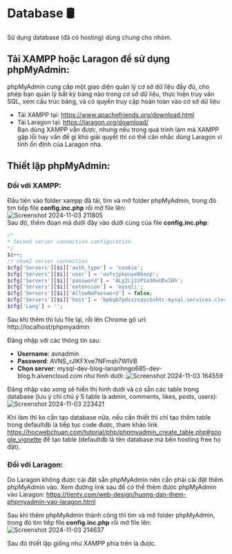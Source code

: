 # Database 🛢
Sử dụng database (đã có hosting) dùng chung cho nhóm.

## Tải XAMPP hoặc Laragon để sử dụng phpMyAdmin:
phpMyAdmin cung cấp một giao diện quản lý cơ sở dữ liệu đầy đủ, cho phép bạn quản lý bất kỳ bảng nào trong cơ sở dữ liệu, thực hiện truy vấn SQL, xem cấu trúc bảng, và có quyền truy cập hoàn toàn vào cơ sở dữ liệu
- Tải XAMPP tại: https://www.apachefriends.org/download.html
- Tải Laragon tại: https://laragon.org/download/  
Bạn dùng XAMPP vẫn được, nhưng nếu trong quá trình làm mà XAMPP gặp lỗi hay vấn đề gì khó giải quyết thì có thể cân nhắc dùng Laragon vì tính ổn định của Laragon nha.

## Thiết lập phpMyAdmin:
### Đối với XAMPP:
Đầu tiên vào folder xampp đã tải, tìm và mở folder phpMyAdmin, trong đó tìm tiếp file **config.inc.php** rồi mở file lên:  
![Screenshot 2024-11-03 211805](https://github.com/user-attachments/assets/abcb236c-a060-4255-b2ff-20f74c84e9b2)  
Sau đó, thêm đoạn mã dưới đây vào dưới cùng của file **config.inc.php**:
```php
/*
* Second server connection configuration
*/
$i++;
// nhom2 server connection
$cfg['Servers'][$i]['auth_type'] = 'cookie';
$cfg['Servers'][$i]['user'] = 'uvfsjpkeuye8bazp';
$cfg['Servers'][$i]['password'] = 'ALy2Lj2zP1a30uUDxIBh';
$cfg['Servers'][$i]['extension'] = 'mysqli';
$cfg['Servers'][$i]['AllowNoPassword'] = false;
$cfg['Servers'][$i]['host'] = 'bp6qb7pdxzzsqvcbshtc-mysql.services.clever-cloud.com';
$cfg['Lang'] = '';
```
Sau khi thêm thì lưu file lại, rồi lên Chrome gõ url: http://localhost/phpmyadmin  
  
Đăng nhập với các thông tin sau:
- **Username**: avnadmin
- **Password**: AVNS_rJlKFXve7NFmsh7WIVB
- **Chọn server**: mysql-dev-blog-lananhngo685-dev-blog.h.aivencloud.com như hình dưới:
![Screenshot 2024-11-03 164559](https://github.com/user-attachments/assets/a581acbe-4e9a-47d5-93aa-7b4bcd9d4438)  

Đăng nhập vào xong sẽ hiển thị hình dưới và có sẵn các table trong database (lưu ý chỉ chú ý 5 table là admin, comments, likes, posts, users):  
![Screenshot 2024-11-03 223421](https://github.com/user-attachments/assets/26811936-fa64-46f0-a3bc-0de9cfdac4e4)  

Khi làm thì ko cần tạo database nữa, nếu cần thiết thì chỉ tạo thêm table trong defaultdb là tiếp tục code được, tham khảo link https://hocwebchuan.com/tutorial/php/phpmyadmin_create_table.php#google_vignette để tạo table (defaultdb là tên database mà bên hosting free họ đặt).  

### Đối với Laragon:
Do Laragon không được cài đặt sẵn phpMyAdmin nên cần phải cài đặt thêm phpMyAdmin vào. Xem đường link sau để có thể thêm được phpMyAdmin vào Laragon:
https://tientv.com/web-design/huong-dan-them-phpmyadmin-vao-laragon.html

Sau khi thêm phpMyAdmin thành công thì tìm và mở folder phpMyAdmin, trong đó tìm tiếp file **config.inc.php** rồi mở file lên:
![Screenshot 2024-11-03 214637](https://github.com/user-attachments/assets/d4b5fec4-5846-4c3b-b419-21952f9b498c)  

Sau đó thiết lập giống như XAMPP phía trên là được.